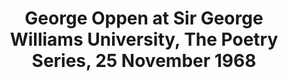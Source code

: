 ---
layout: manifest
title: George Oppen at Sir George Williams University, The Poetry Series, 25 November
  1968
manifest_name: george-oppen-at-sir-george-williams-university-the-poetry-series-25-november-1968

---